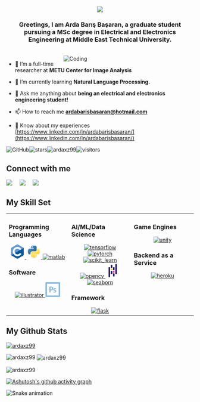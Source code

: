 <div align="center">
<img src="https://rishavanand.github.io/static/images/greetings.gif" align="center" style="width: 50%" />
</div>  

<h3 align="center">Greetings, I am Arda Barış Başaran, a graduate student pursuing a MSc degree in Electrical and Electronics Engineering at Middle East Technical University.</h3>

<br/>

<img align="right" alt="Coding" width="350" src="https://cdn.dribbble.com/users/4055494/screenshots/15215756/media/d2b66c4ca0192aa26d103448b3d1518b.gif">





- 🔭 I’m a full-time researcher at **METU Center for Image Analysis**

- 🌱 I’m currently learning **Natural Language Processing.**

- 💬 Ask me anything about **being an electrical and electronics engineering student!**

- 📫 How to reach me **ardabarisbasaran@hotmail.com**

- 📄 Know about my experiences [https://www.linkedin.com/in/ardabarisbasaran/](https://www.linkedin.com/in/ardabarisbasaran/)


<div style="display: flex;">
  <img alt="GitHub" src="https://img.shields.io/badge/dynamic/json?label=GitHub+Followers&query=%24.data.totalSubs&url=https%3A%2F%2Fapi.spencerwoo.com%2Fsubstats%2F%3Fsource%3Dgithub%26queryKey%3Dmadushadhanushka&longCache=true"/>
  <img src="https://img.shields.io/github/stars/ardaxz99?label=Stars" alt="stars">
  <img src="https://komarev.com/ghpvc/?username=ardaxz99&label=Profile%20views&color=0e75b6&style=flat" alt="ardaxz99" />
  <img src="https://visitor-badge.laobi.icu/badge?page_id=ardaxz99.ardaxz99" alt="visitors">
</div>

## Connect with me
<a href="https://twitter.com/ardabaris257" target="blank"><img src="https://img.icons8.com/color/48/000000/twitter--v2.png"/></a>&nbsp;&nbsp;&nbsp;&nbsp;
<a href="https://linkedin.com/in/ardabarisbasaran" target="blank"><img src="https://img.icons8.com/color/48/000000/linkedin.png"/></a>&nbsp;&nbsp;&nbsp;&nbsp;
<a href="https://discord.gg/WGxzQDH6" target="blank"><img src="https://img.icons8.com/color/48/000000/discord-new-logo.png"/></a>
</p>



## My Skill Set
<table><tr><td valign="top" width="33%">
  
### Programming Languages  
<div align="center">  
<a href="https://www.cprogramming.com/" target="_blank" rel="noreferrer"> <img src="https://raw.githubusercontent.com/devicons/devicon/master/icons/c/c-original.svg" alt="c" width="40" height="40"/> </a>
  <a href="https://www.python.org" target="_blank" rel="noreferrer"> <img src="https://raw.githubusercontent.com/devicons/devicon/master/icons/python/python-original.svg" alt="python" width="40" height="40"/> </a>
  <a href="https://www.mathworks.com/" target="_blank" rel="noreferrer"> <img src="https://upload.wikimedia.org/wikipedia/commons/2/21/Matlab_Logo.png" alt="matlab" width="40" height="40"/> </a>
</div> 
  
### Software  
<div align="center">  
  <a href="https://www.adobe.com/in/products/illustrator.html" target="_blank" rel="noreferrer"> <img src="https://www.vectorlogo.zone/logos/adobe_illustrator/adobe_illustrator-icon.svg" alt="illustrator" width="40" height="40"/> </a>
  <a href="https://www.photoshop.com/en" target="_blank" rel="noreferrer"> <img src="https://raw.githubusercontent.com/devicons/devicon/master/icons/photoshop/photoshop-line.svg" alt="photoshop" width="40" height="40"/> </a> 
</div>

</td><td valign="top" width="33%">

### AI/ML/Data Science
<div align="center">  
  <a href="https://www.tensorflow.org" target="_blank" rel="noreferrer"> <img src="https://www.vectorlogo.zone/logos/tensorflow/tensorflow-icon.svg" alt="tensorflow" width="40" height="40"/> </a>
  <a href="https://pytorch.org/" target="_blank" rel="noreferrer"> <img src="https://www.vectorlogo.zone/logos/pytorch/pytorch-icon.svg" alt="pytorch" width="40" height="40"/> </a>
  <a href="https://scikit-learn.org/" target="_blank" rel="noreferrer"> <img src="https://upload.wikimedia.org/wikipedia/commons/0/05/Scikit_learn_logo_small.svg" alt="scikit_learn" width="40" height="40"/> </a>
  <a href="https://opencv.org/" target="_blank" rel="noreferrer"> <img src="https://www.vectorlogo.zone/logos/opencv/opencv-icon.svg" alt="opencv" width="40" height="40"/> </a>
  <a href="https://pandas.pydata.org/" target="_blank" rel="noreferrer"> <img src="https://raw.githubusercontent.com/devicons/devicon/2ae2a900d2f041da66e950e4d48052658d850630/icons/pandas/pandas-original.svg" alt="pandas" width="40" height="40"/> </a>
  <a href="https://seaborn.pydata.org/" target="_blank" rel="noreferrer"> <img src="https://seaborn.pydata.org/_images/logo-mark-lightbg.svg" alt="seaborn" width="40" height="40"/> </a>
</div>  

  


### Framework  
<div align="center">  
  <a href="https://flask.palletsprojects.com/" target="_blank" rel="noreferrer"> <img src="https://www.vectorlogo.zone/logos/pocoo_flask/pocoo_flask-icon.svg" alt="flask" width="40" height="40"/> </a>
</div>

</td><td valign="top" width="33%">


### Game Engines  
<div align="center">  
  <a href="https://unity.com/" target="_blank" rel="noreferrer"> <img src="https://www.vectorlogo.zone/logos/unity3d/unity3d-icon.svg" alt="unity" width="40" height="40"/> </a> 
</div>  



### Backend as a Service  
<div align="center">  
  </a> <a href="https://heroku.com" target="_blank" rel="noreferrer"> <img src="https://www.vectorlogo.zone/logos/heroku/heroku-icon.svg" alt="heroku" width="40" height="40"/> </a> </p>
</div>

</td></tr></table>  


## My Github Stats

<p align="left"> <a href="https://github.com/ryo-ma/github-profile-trophy"><img src="https://github-profile-trophy.vercel.app/?username=ardaxz99&theme=tokyonight" alt="ardaxz99" /></a> </p>

<p><img align="left" src="https://github-readme-stats.vercel.app/api/top-langs?username=ardaxz99&show_icons=true&theme=tokyonight&locale=en&layout=compact" alt="ardaxz99" /></p>

<p>&nbsp;<img align="center" src="https://github-readme-stats.vercel.app/api?username=ardaxz99&show_icons=true&theme=tokyonight&locale=en" alt="ardaxz99" /></p>

<p><img align="center" src="https://github-readme-streak-stats.herokuapp.com/?user=ardaxz99&theme=tokyonight" alt="ardaxz99" /></p>

[![Ashutosh's github activity graph](https://github-readme-activity-graph.cyclic.app/graph?username=ardaxz99&theme=tokyo-night)](https://github.com/ashutosh00710/github-readme-activity-graph)

![Snake animation](https://github.com/ardaxz99/ardaxz99/blob/output/github-contribution-grid-snake.svg)


<br/>  
